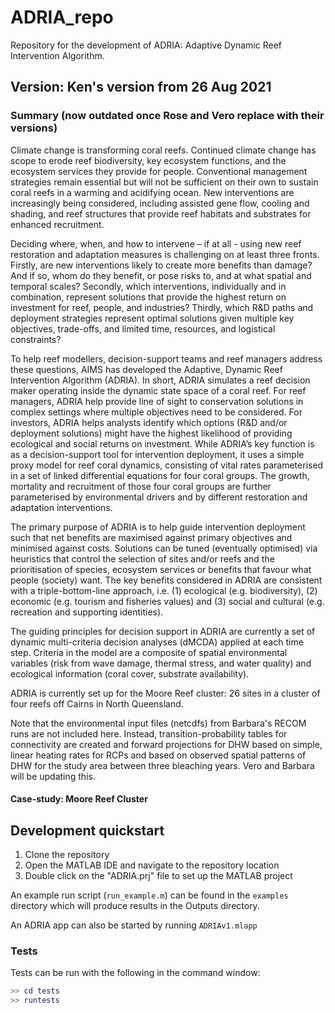 # ADRIA_repo
Repository for the development of ADRIA: Adaptive Dynamic Reef Intervention Algorithm.

## Version: Ken's version from 26 Aug 2021 

### Summary (now outdated once Rose and Vero replace with their versions) 

Climate change is transforming coral reefs. Continued climate change has scope to erode reef biodiversity, key ecosystem functions, and the ecosystem services they provide for people. Conventional management strategies remain essential but will not be sufficient on their own to sustain coral reefs in a warming and acidifying ocean. New interventions are increasingly being considered, including assisted gene flow, cooling and shading, and reef structures that provide reef habitats and substrates for enhanced recruitment. 

Deciding where, when, and how to intervene – if at all - using new reef restoration and adaptation measures is challenging on at least three fronts. Firstly, are new interventions likely to create more benefits than damage? And if so, whom do they benefit, or pose risks to, and at what spatial and temporal scales?  Secondly, which interventions, individually and in combination, represent solutions that provide the highest return on investment for reef, people, and industries? Thirdly, which R&D paths and deployment strategies represent optimal solutions given multiple key objectives, trade-offs, and limited time, resources, and logistical constraints?            

To help reef modellers, decision-support teams and reef managers address these questions, AIMS has developed the Adaptive, Dynamic Reef Intervention Algorithm (ADRIA). In short, ADRIA simulates a reef decision maker operating inside the dynamic state space of a coral reef. For reef managers, ADRIA help provide line of sight to conservation solutions in complex settings where multiple objectives need to be considered. For investors, ADRIA helps analysts identify which options (R&D and/or deployment solutions) might have the highest likelihood of providing ecological and social returns on investment. While ADRIA’s key function is as a decision-support tool for intervention deployment, it uses a simple proxy model for reef coral dynamics, consisting of vital rates parameterised in a set of linked differential equations for four coral groups. The growth, mortality and recruitment of those four coral groups are further parameterised by environmental drivers and by different restoration and adaptation interventions.   
 
The primary purpose of ADRIA is to help guide intervention deployment such that net benefits are maximised against primary objectives and minimised against costs. Solutions can be tuned (eventually optimised) via heuristics that control the selection of sites and/or reefs and the prioritisation of species, ecosystem services or benefits that favour what people (society) want. The key benefits considered in ADRIA are consistent with a triple-bottom-line approach, i.e. (1) ecological (e.g. biodiversity), (2) economic (e.g. tourism and fisheries values) and (3) social and cultural (e.g. recreation and supporting identities).    

The guiding principles for decision support in ADRIA are currently a set of dynamic multi-criteria decision analyses (dMCDA) applied at each time step. Criteria in the model are a composite of spatial environmental variables (risk from wave damage, thermal stress, and water quality) and ecological information (coral cover, substrate availability). 

ADRIA is currently set up for the Moore Reef cluster: 26 sites in a cluster of four reefs off Cairns in North Queensland.  

Note that the environmental input files (netcdfs) from Barbara's RECOM runs are not included here. Instead, transition-probability tables for connectivity are created and forward projections for DHW based on simple, linear heating rates for RCPs and based on observed spatial patterns of DHW for the study area between three bleaching years.  Vero and Barbara will be updating this.

#### Case-study: Moore Reef Cluster

## Development quickstart

1. Clone the repository
2. Open the MATLAB IDE and navigate to the repository location
3. Double click on the "ADRIA.prj" file to set up the MATLAB project

An example run script (`run_example.m`) can be found in the `examples` directory
which will produce results in the Outputs directory.

An ADRIA app can also be started by running `ADRIAv1.mlapp`

### Tests

Tests can be run with the following in the command window:

```matlab
>> cd tests
>> runtests
```


